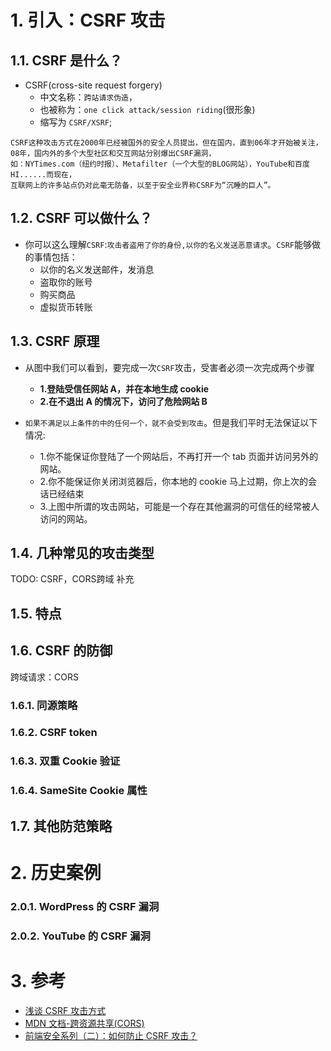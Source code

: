 # 1. 引入：CSRF 攻击

## 1.1. CSRF 是什么？

- CSRF(cross-site request forgery)
  - 中文名称：`跨站请求伪造`，
  - 也被称为：`one click attack/session riding`(很形象)
  - 缩写为 `CSRF/XSRF`;

```
CSRF这种攻击方式在2000年已经被国外的安全人员提出，但在国内，直到06年才开始被关注，
08年，国内外的多个大型社区和交互网站分别爆出CSRF漏洞，
如：NYTimes.com（纽约时报）、Metafilter（一个大型的BLOG网站），YouTube和百度HI......而现在，
互联网上的许多站点仍对此毫无防备，以至于安全业界称CSRF为“沉睡的巨人”。
```

## 1.2. CSRF 可以做什么？

- 你可以这么理解`CSRF`:`攻击者盗用了你的身份,以你的名义发送恶意请求`。`CSRF`能够做的事情包括：
  - 以你的名义发送邮件，发消息
  - 盗取你的账号
  - 购买商品
  - 虚拟货币转账

## 1.3. CSRF 原理

- 从图中我们可以看到，要完成一次`CSRF`攻击，受害者必须一次完成两个步骤

  - **1.登陆受信任网站 A，并在本地生成 cookie**
  - **2.在不退出 A 的情况下，访问了危险网站 B**

- `如果不满足以上条件的中的任何一个，就不会受到攻击`。但是我们平时无法保证以下情况:
  - 1.你不能保证你登陆了一个网站后，不再打开一个 tab 页面并访问另外的网站。
  - 2.你不能保证你关闭浏览器后，你本地的 cookie 马上过期，你上次的会话已经结束
  - 3.上图中所谓的攻击网站，可能是一个存在其他漏洞的可信任的经常被人访问的网站。

## 1.4. 几种常见的攻击类型

TODO: CSRF，CORS跨域 补充

## 1.5. 特点

## 1.6. CSRF 的防御

跨域请求：CORS

### 1.6.1. 同源策略

### 1.6.2. CSRF token

### 1.6.3. 双重 Cookie 验证

### 1.6.4. SameSite Cookie 属性

## 1.7. 其他防范策略

# 2. 历史案例

### 2.0.1. WordPress 的 CSRF 漏洞

### 2.0.2. YouTube 的 CSRF 漏洞

# 3. 参考

- [浅谈 CSRF 攻击方式](https://www.cnblogs.com/hyddd/archive/2009/04/09/1432744.html?login=1)
- [MDN 文档-跨资源共享(CORS)](https://developer.mozilla.org/zh-CN/docs/Web/HTTP/CORS)
- [前端安全系列（二）：如何防止 CSRF 攻击？](https://tech.meituan.com/2018/10/11/fe-security-csrf.html)
